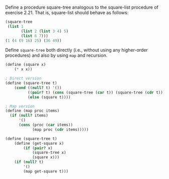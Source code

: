 Define a procedure square-tree analogous to the square-list procedure of exercise 2.21. That is, square-list should behave as follows:

```scheme
(square-tree
 (list 1
       (list 2 (list 3 4) 5)
       (list 6 7)))
(1 (4 (9 16) 25) (36 49))
```

Define `square-tree` both directly (i.e., without using any higher-order procedures) and also by using `map` and recursion.

```scheme
(define (square x)
    (* x x))

; Direct version
(define (square-tree t)
    (cond ((null? t) '())
          ((pair? t) (cons (square-tree (car t)) (square-tree (cdr t))))
          (else (square t))))

; Map version
(define (map proc items)
  (if (null? items)
      '()
      (cons (proc (car items))
            (map proc (cdr items)))))

(define (square-tree t)
    (define (get-square x)
        (if (pair? x)
            (square-tree x)
            (square x)))
    (if (null? t)
        '()
        (map get-square t)))
```
